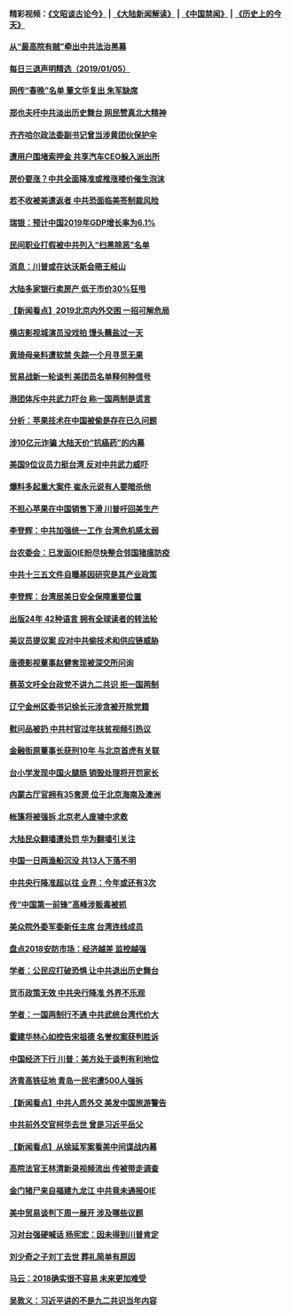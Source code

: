 #### 精彩视频：[《文昭谈古论今》](https://github.com/gfw-breaker/wenzhao/blob/master/README.md?t=01060630) | [《大陆新闻解读》](https://github.com/gfw-breaker/ntdtv-comedy/blob/master/README.md?t=01060630) | [《中国禁闻》](https://github.com/gfw-breaker/ntdtv-news/blob/master/README.md?t=01060630) | [《历史上的今天》](https://github.com/gfw-breaker/today-in-history/blob/master/README.md?t=01060630) 

#### [从“最高院有贼”牵出中共法治黑幕](../pages/nsc413/n10936837.md?t=01060630) 

#### [每日三退声明精选（2019/01/05）](../pages/nsc413/n10956528.md?t=01060630) 

#### [网传“春晚”名单 董文华复出 朱军缺席](../pages/nsc413/n10956273.md?t=01060630) 

#### [郑也夫吁中共淡出历史舞台 网民赞真北大精神](../pages/nsc413/n10956269.md?t=01060630) 


#### [齐齐哈尔政法委副书记曾当涉黄团伙保护伞](../pages/nsc413/n10956152.md?t=01060630) 

#### [遭用户围堵索押金 共享汽车CEO躲入派出所](../pages/nsc413/n10956044.md?t=01060630) 

#### [房价要涨？中共全面降准或推涨楼价催生泡沫](../pages/nsc413/n10954918.md?t=01060630) 

#### [若不收被美遣返者 中共恐面临美签制裁风险](../pages/nsc413/n10956098.md?t=01060630) 

#### [瑞银：预计中国2019年GDP增长率为6.1%](../pages/nsc413/n10955774.md?t=01060630) 

#### [民间职业打假被中共列入“扫黑除恶”名单](../pages/nsc413/n10955988.md?t=01060630) 

#### [消息：川普或在达沃斯会晤王岐山](../pages/nsc413/n10955960.md?t=01060630) 

#### [大陆多家银行卖房产 低于市价30%狂甩](../pages/nsc413/n10955775.md?t=01060630) 

#### [【新闻看点】2019北京内外交困 一招可解危局](../pages/nsc413/n10955989.md?t=01060630) 

#### [横店影视城演员没戏拍 馒头蘸盐过一天](../pages/nsc413/n10955980.md?t=01060630) 

#### [黄琦母亲料遭软禁 失踪一个月寻觅无果](../pages/nsc413/n10955904.md?t=01060630) 

#### [贸易战新一轮谈判 美团员名单释何种信号](../pages/nsc413/n10955951.md?t=01060630) 

#### [港团体斥中共武力吓台 称一国两制是谎言](../pages/nsc413/n10955874.md?t=01060630) 

#### [分析：苹果技术在中国被偷是存在已久问题](../pages/nsc413/n10955741.md?t=01060630) 

#### [涉10亿元诈骗 大陆天价“抗癌药”的内幕](../pages/nsc413/n10955031.md?t=01060630) 

#### [美国9位议员力挺台湾 反对中共武力威吓](../pages/nsc413/n10955749.md?t=01060630) 

#### [爆料多起重大案件 崔永元说有人要暗杀他](../pages/nsc413/n10955752.md?t=01060630) 


#### [不担心苹果在中国销售下滑 川普吁回美生产](../pages/nsc413/n10955732.md?t=01060630) 

#### [李登辉：中共加强统一工作 台湾危机感太弱](../pages/nsc413/n10955441.md?t=01060630) 

#### [台农委会：已发函OIE盼尽快整合邻国猪瘟防疫](../pages/nsc413/n10955699.md?t=01060630) 

#### [中共十三五文件自曝基因研究是其产业政策](../pages/nsc413/n10954495.md?t=01060630) 

#### [李登辉：台湾居美日安全保障重要位置](../pages/nsc413/n10955380.md?t=01060630) 

#### [出版24年 42种语言 拥有全球读者的转法轮](../pages/nsc413/n10955468.md?t=01060630) 

#### [美议员提议案 应对中共偷技术和供应链威胁](../pages/nsc413/n10954406.md?t=01060630) 

#### [唐德影视董事赵健套现被深交所问询](../pages/nsc413/n10955084.md?t=01060630) 

#### [蔡英文吁全台政党不讲九二共识 拒一国两制](../pages/nsc413/n10955253.md?t=01060630) 

#### [辽宁金州区委书记徐长元涉贪被开除党籍](../pages/nsc413/n10955146.md?t=01060630) 

#### [慰问品被扔 中共村官过年扶贫视频引热议](../pages/nsc413/n10954791.md?t=01060630) 

#### [金融街原董事长获刑10年 与北京首虎有关联](../pages/nsc413/n10955123.md?t=01060630) 

#### [台小学发现中国火腿肠 销毁处理将开罚家长](../pages/nsc413/n10954878.md?t=01060630) 

#### [内蒙古厅官拥有35套房 位于北京海南及澳洲](../pages/nsc413/n10954923.md?t=01060630) 

#### [帐篷将被强拆 北京老人废墟中求救](../pages/nsc413/n10954963.md?t=01060630) 

#### [大陆民众翻墙遭处罚 华为翻墙引关注](../pages/nsc413/n10954587.md?t=01060630) 

#### [中国一日两渔船沉没 共13人下落不明](../pages/nsc413/n10954742.md?t=01060630) 

#### [中共央行降准超以往 业界：今年或还有3次](../pages/nsc413/n10954627.md?t=01060630) 

#### [传“中国第一前锋”高峰涉贩毒被抓](../pages/nsc413/n10954675.md?t=01060630) 

#### [美众院外委军委新任主席 台湾连线成员](../pages/nsc413/n10954694.md?t=01060630) 

#### [盘点2018安防市场：经济越差 监控越强](../pages/nsc413/n10954601.md?t=01060630) 

#### [学者：公民应打破恐惧 让中共退出历史舞台](../pages/nsc413/n10954345.md?t=01060630) 

#### [货币政策无效 中共央行降准 外界不乐观](../pages/nsc413/n10954010.md?t=01060630) 

#### [学者：一国两制行不通 中共武统台湾代价大](../pages/nsc413/n10954173.md?t=01060630) 

#### [霍建华林心如控告宋祖德 名誉权案获判胜诉](../pages/nsc413/n10954047.md?t=01060630) 

#### [中国经济下行 川普：美方处于谈判有利地位](../pages/nsc413/n10954366.md?t=01060630) 

#### [济青高铁征地 青岛一民宅遭500人强拆](../pages/nsc413/n10954118.md?t=01060630) 

#### [【新闻看点】中共人质外交 美发中国旅游警告](../pages/nsc413/n10954034.md?t=01060630) 

#### [中共前外交官柯华去世 曾是习近平岳父](../pages/nsc413/n10954264.md?t=01060630) 

#### [【新闻看点】从徐延军案看美中间谍战内幕](../pages/nsc413/n10953966.md?t=01060630) 

#### [高院法官王林清新录视频流出 传被带走调查](../pages/nsc413/n10954088.md?t=01060630) 

#### [金门猪尸来自福建九龙江 中共竟未通报OIE](../pages/nsc413/n10952517.md?t=01060630) 

#### [美中贸易谈判下周一展开 涉及哪些议题](../pages/nsc413/n10954176.md?t=01060630) 

#### [习对台强硬喊话 杨宪宏：因未得到川普肯定](../pages/nsc413/n10953483.md?t=01060630) 

#### [刘少奇之子刘丁去世 葬礼简单有原因](../pages/nsc413/n10954072.md?t=01060630) 

#### [马云：2018确实很不容易 未来更加难受](../pages/nsc413/n10953785.md?t=01060630) 

#### [吴敦义：习近平讲的不是九二共识当年内容](../pages/nsc413/n10954004.md?t=01060630) 


